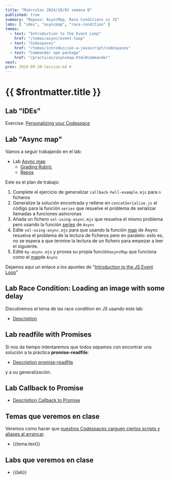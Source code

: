 ```yaml
---
title: "Miércoles 2024/10/02 semana B"
published: true
summary: "Repaso: AsyncMap, Race Conditions in JS"
labs: [ "ides", "asyncmap", "race-condition" ]
temas: 
  - text: "Introduction to the Event Loop"
    href: "/temas/async/event-loop"
  - text: "Codespaces"
    href: "/temas/introduccion-a-javascript/codespaces"
  - text: "Commander npm package"
    href: "/practicas/asyncmap.html#commander"
next: 
prev: 2024-09-30-leccion.md # 
---
```


# {{ $frontmatter.title }}

## Lab "IDEs"

Exercise: [Personalizing your Codespace](/temas/introduccion-a-javascript/codespaces.html#exercise-personalizing-your-codespace)


## Lab "Async map"

Vamos a seguir  trabajando en el lab:

*   Lab [Async map](/practicas/asyncmap.html)
    *   [Grading Rubric](/practicas/asyncmap.html#rubrica)
    *   [Repos](https://github.com/orgs/ULL-MII-SYTWS-2324/repositories?q=asyncmap)

Este es el plan de trabajo:

1. Complete el ejercicio de generalizar `callback-hell-example.mjs` para `n` ficheros 
2. Generalize la solución encontrada y rellene en `concatSerialize.js` el código para la función `series` que resuelve el problema de serializar llamadas a funciones asíncronas
3. Añada un fichero `sol-using-async.mjs` que resuelva el mismo problema pero usando la función [series](https://caolan.github.io/async/v3/docs.html#series) de `Async`  
4. Edite `sol-using-async.mjs` para que usando la función [map](https://caolan.github.io/async/v3/docs.html#map) de Async resuelva el problema de la lectura de ficheros pero en paralelo: esto es, no se espera a que termine la lectura de un fichero para empezar a leer el siguiente.
5. Edite `my-async.mjs` y provea su propia función`asyncMap` que funciona como el [map](https://caolan.github.io/async/v3/docs.html#map)de `Async`


Dejamos aquí un enlace a los apuntes de "[Introduction to the JS Event Loop](/temas/async/event-loop/)"

## Lab Race Condition: Loading an image with some delay

Discutiremos el tema de las race condition en JS usando este lab:

*  [Description](/practicas/race-condition.html)

## Lab readfile with Promises

Si nos da tiempo intentaremos que todos sepamos con encontrar una solución a la práctica **promise-readfile**:

* [Description promise-readfile](/practicas/promise-readfile.html)

y a su generalización.

## Lab Callback to Promise

* [Description Callback to Promise](/practicas/callback-2-promise.html)

## Temas que veremos en clase

Veremos como hacer que [nuestros  Codespaces carguen ciertos scripts y aliases al arrancar](/temas/introduccion-a-javascript/codespaces.html#personalizing-your-codespace).

<ul>
    <li  v-for="(tema, index) in $frontmatter.temas" :key="index">
    <a :href="tema.href">{{tema.text}}</a>
    </li>
</ul>

## Labs que veremos en clase

<ul>
    <li  v-for="(lab, index) in $frontmatter.labs" :key="index">
    <a :href="'/practicas/'+lab">{{lab}}</a>
    </li>
</ul>